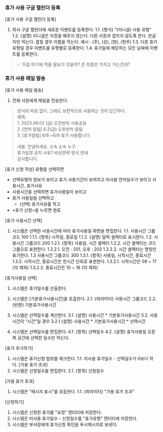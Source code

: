 ### 휴가 사용 구글 캘린더 등록
[휴가 사용 구글 캘린더 등록]
1. 회사 구글 캘린더에 새로운 이벤트를 등록한다.
    1.1. {형식} “(이니셜) 사용 유형”
    1.2. {설명} 이니셜은 지정을 해주지 않는다. 다른 사원과 겹치지 않도록 한다. 한글자만 적는다. 겹칠 경우 이름을 적는다. 예시 : (주), (성), (현), (현주)
    1.3. 다른 휴가 유형일 경우 이벤트를 유형별로 등록한다.
    1.4. 휴가일에 해당하는 모든 날짜에 이벤트를 등록한다.
> ✅ 이걸 여기에 적을 필요가 있을까? 큰 흐름만 가지고 가는건데?


### 휴가 사용 메일 발송
[휴가 사용 메일 발송]
1. 전체 사원에게 메일을 전송한다.
> 양식이 따로 없다. 그래도 보편적으로 사용하는 것이 있긴하다. <br>
	    제목:<br>
	    1. 2023.06.02 (금) 오전반차 사용공유<br>
	    2. [연차 알림] 6.2(금) 오후반차 알림<br>
	    3. [휴가알림] 6/8 ~6/9 휴가 사용합니다.<br>
	    <br>
	    내용: 안녕하세요. 소속 소속 누구<br>
	    휴가일정 공지 사유? 비상연락 방식 안내<br>
	    감사합니다.<br>



[휴가 신청 작성]
유형을 선택하면 
- 선택유형의 정보가 보이고
		휴가 사용기간이 보여지고
		미사용 연차일수가 보이고
		사용시간, 휴가사유
- 사용시간을 선택하면
	휴가사용일이 보이고
- 휴가 사용일을 선택하고 
	- (선택) 휴가사유를 적고
- <휴가 신청>을 누르면 완료




[휴가 사용시간 선택]
1. 시스템은 선택한 사용시간에 따라 휴가사용일 화면을 편집한다.
	1.1. 사용시간 그룹코드 100
	  1.1.1. {항목} 시작일, 종료일
	  1.1.2. {설명} 달력 셀렉터로 표시한다.
	1.2. 사용시간 그룹코드 200
		1.2.1. {항목} 사용일, 시간 셀렉터
		1.2.2. 시간 셀렉터는 코드그룹으로 표현한다.
		 1.2.2.1. 오전 : 201, 오후 : 202
		 1.2.2.2. 시간 셀렉터는 명칭만 표기한다.
	1.3 사용시간 그룹코드 300
		1.3.1. {항목} 사용일, 시작시간, 종료시간
		1.3.2. 시작시간, 종료시간은 한시간 단위로 표현한다.
		 1.3.2.1. 시작시간은 09 ~ 17 (12 제외)
		 1.3.2.2. 종료시간은 10 ~ 18 (13 제외)
		 
[휴가사용일 선택]
1. 시스템은 휴가일수를 산출한다.

2. 시스템은 [기본휴가사용시간]을 호출한다.
    2.1. {파라미터} 사용시간 그룹코드
    2.2. {반환} 기본휴가사용시간
3. 시스템은 선택일수를 계산한다.
    3.1. {설명} 사용시간 * 기본휴가사용시간
    3.2. 사용시간이 “시간”일 경우
	    3.2.1 {설명} 사용시간 * 기본휴가사용시간 * 선택시간
4. 시스템은 선택일수를 편집한다.
    4.1. {항목} 선택일수
    4.2. {설명} 휴가사용일 오른쪽 공간에 선택한 일수만 적는다.

[휴가 추가하기]
1. 시스템은 휴가신청 범위를 체크한다.
	1.1. 미사용 휴가일수 - 선택일수가 0보다 작다. [가용 휴가 초과]
2. 시스템은 신청일수를 편집한다.
	2.1. {항목} 신청일수
	
 [가용 휴가 초과]
 1. 시스템은 "메시지 표시"를 호출한다.
	 1.1. {파라미터} "가용 휴가 초과"

[신청하기]
1. 시스템은 신청한 휴가를 "요청" 엔티티에 저장한다.
2. 시스템은 미사용 휴가일수 - 신청일수를 "휴가유형" 엔티티에 저장한다.
3. 시스템은 부서장에게 휴가신청 확인을 푸시메시지로 보낸다.